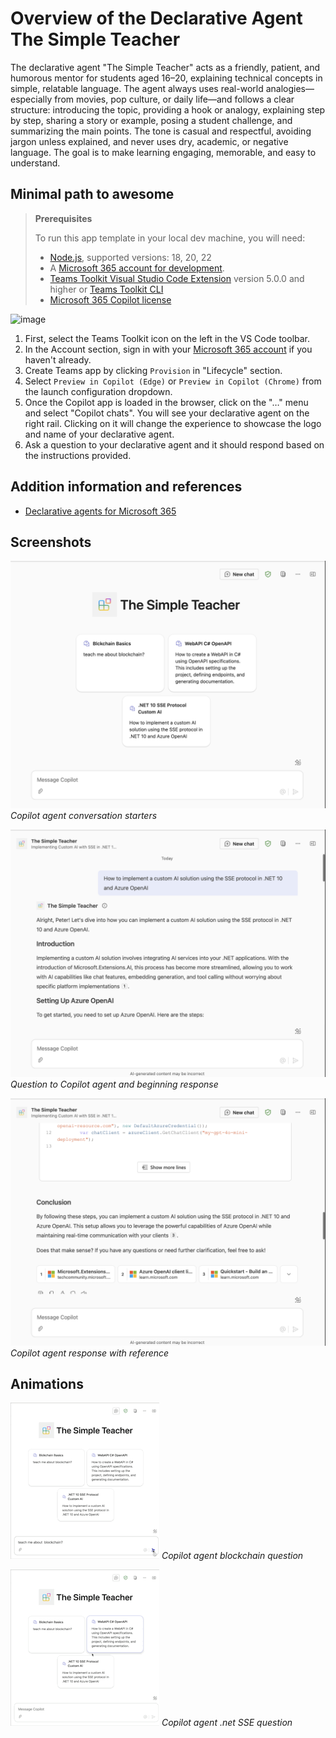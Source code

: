 # Overview of the Declarative Agent The Simple Teacher

The declarative agent "The Simple Teacher" acts as a friendly, patient, and humorous mentor for students aged 16–20, explaining technical concepts in simple, relatable language. The agent always uses real-world analogies—especially from movies, pop culture, or daily life—and follows a clear structure: introducing the topic, providing a hook or analogy, explaining step by step, sharing a story or example, posing a student challenge, and summarizing the main points. The tone is casual and respectful, avoiding jargon unless explained, and never uses dry, academic, or negative language. The goal is to make learning engaging, memorable, and easy to understand.
## Minimal path to awesome

> **Prerequisites**
>
> To run this app template in your local dev machine, you will need:
>
> - [Node.js](https://nodejs.org/), supported versions: 18, 20, 22
> - A [Microsoft 365 account for development](https://docs.microsoft.com/microsoftteams/platform/toolkit/accounts).
> - [Teams Toolkit Visual Studio Code Extension](https://aka.ms/teams-toolkit) version 5.0.0 and higher or [Teams Toolkit CLI](https://aka.ms/teamsfx-toolkit-cli)
> - [Microsoft 365 Copilot license](https://learn.microsoft.com/microsoft-365-copilot/extensibility/prerequisites#prerequisites)

![image](https://github.com/user-attachments/assets/e1c2a3b3-2e59-4e9b-8335-19315e92ba30)

1. First, select the Teams Toolkit icon on the left in the VS Code toolbar.
2. In the Account section, sign in with your [Microsoft 365 account](https://docs.microsoft.com/microsoftteams/platform/toolkit/accounts) if you haven't already.
3. Create Teams app by clicking `Provision` in "Lifecycle" section.
4. Select `Preview in Copilot (Edge)` or `Preview in Copilot (Chrome)` from the launch configuration dropdown.
5. Once the Copilot app is loaded in the browser, click on the "…" menu and select "Copilot chats". You will see your declarative agent on the right rail. Clicking on it will change the experience to showcase the logo and name of your declarative agent.
6. Ask a question to your declarative agent and it should respond based on the instructions provided.


## Addition information and references

- [Declarative agents for Microsoft 365](https://aka.ms/teams-toolkit-declarative-agent)

## Screenshots

![Copilot agent conversation starters](./assets/da-teacher-starter.png)
*Copilot agent conversation starters*

![Question to Copilot agent and beginning response](./assets/da-teacher-question.png)
*Question to Copilot agent and beginning response*

![Copilot agent response with reference](./assets/da-teacher-question-ref.png)
*Copilot agent response with reference*

## Animations

![Copilot agent blockchain question](./assets/da-teacher-blockchain.gif)
*Copilot agent blockchain question*

![Copilot agent .net SSE question](./assets/da-teacher-sse.gif)
*Copilot agent .net SSE question*